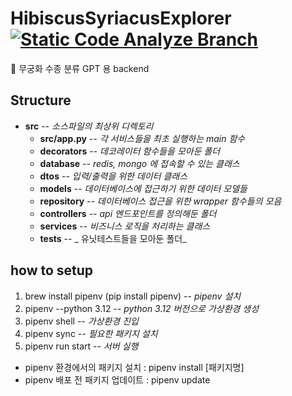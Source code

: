 # HibiscusSyriacusExplorer  [![Static Code Analyze Branch](https://github.com/changminsuk/HibiscusSyriacusExplorer/actions/workflows/static_code_analyze.yml/badge.svg)](https://github.com/changminsuk/HibiscusSyriacusExplorer/actions/workflows/static_code_analyze.yml)
 🌺 무궁화 수종 분류 GPT 용 backend
 

## Structure

* __src__ -- _소스파일의 최상위 디렉토리_
    * __src/app.py__ -- _각 서비스들을 최초 실행하는 main 함수_
    * __decorators__ -- _데코레이터 함수들을 모아둔 폴더_
    * __database__ -- _redis, mongo 에 접속할 수 있는 클래스_
    * __dtos__ -- _입력/출력을 위한 데이터 클래스_
    * __models__ -- _데이터베이스에 접근하기 위한 데이터 모델들_
    * __repository__ -- _데이터베이스 접근을 위한 wrapper 함수들의 모음_
    * __controllers__ -- _api 엔드포인트를 정의해둔 폴더_
    * __services__ -- _비즈니스 로직을 처리하는 클래스_
    * __tests__ -- _ 유닛테스트들을 모아둔 폴더_

## how to setup

1. brew install pipenv (pip install pipenv) -- _pipenv 설치_
2. pipenv --python 3.12 -- _python 3.12 버전으로 가상환경 생성_
3. pipenv shell -- _가상환경 진입_
4. pipenv sync -- _필요한 패키지 설치_
5. pipenv run start -- _서버 실행_


- pipenv 환경에서의 패키지 설치 :  pipenv install [패키지명]
- pipenv 배포 전 패키지 업데이트 : pipenv update
